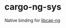 cargo-ng-sys
============

Native binding for [libcap-ng][libcap-ng]

[libcap-ng]: https://people.redhat.com/sgrubb/libcap-ng/
